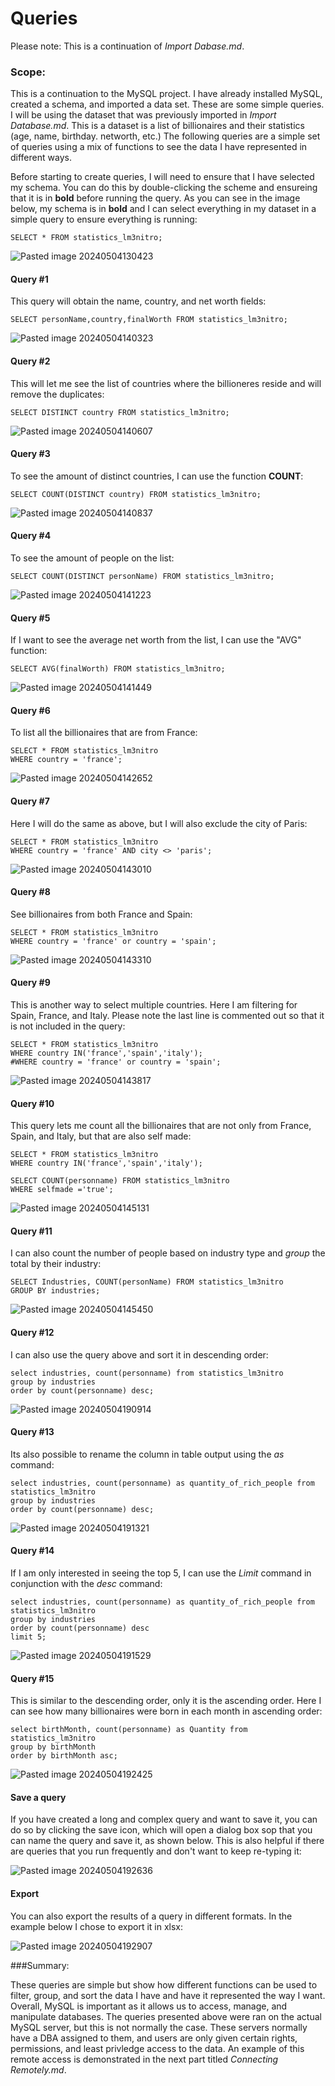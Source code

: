# Queries

Please note: This is a continuation of *Import Dabase.md*.

### Scope: 
This is a continuation to the MySQL project. I have already installed MySQL, created a schema, and imported a data set. These are some simple queries. I will be using the dataset that was previously imported in *Import Database.md*. This is a dataset is a list of billionaires and their statistics (age, name, birthday. networth, etc.) The following queries are a simple set of queries using a mix of functions to see the data I have represented in different ways.

Before starting to create queries, I will need to ensure that I have selected my schema. You can do this by double-clicking the scheme and ensureing that it is in **bold** before running the query. As you can see in the image below, my schema is in **bold** and I can select everything in my dataset in a simple query to ensure everything is running:

```
SELECT * FROM statistics_lm3nitro;
```
![Pasted image 20240504130423](https://github.com/lm3nitro/Projects/assets/55665256/c669a29f-3f0c-4c22-95d3-9c0808f12970)


#### Query #1

This query will obtain the name, country, and net worth fields:

```
SELECT personName,country,finalWorth FROM statistics_lm3nitro;
```
![Pasted image 20240504140323](https://github.com/lm3nitro/Projects/assets/55665256/3e277739-5150-4345-bf9a-c08c5f782714)


#### Query #2

This will let me see the list of countries where the billioneres reside and will remove the duplicates:

```
SELECT DISTINCT country FROM statistics_lm3nitro;
```
![Pasted image 20240504140607](https://github.com/lm3nitro/Projects/assets/55665256/75f9fbef-f882-4141-a8dc-55f03ac7d7ae)


#### Query #3

To see the amount of distinct countries, I can use the function **COUNT**:

```
SELECT COUNT(DISTINCT country) FROM statistics_lm3nitro;
```

![Pasted image 20240504140837](https://github.com/lm3nitro/Projects/assets/55665256/fbaf358f-66fd-42c0-9d3b-8deb7f9bd1e3)

#### Query #4

To see the amount of people on the list:

```
SELECT COUNT(DISTINCT personName) FROM statistics_lm3nitro;
```
![Pasted image 20240504141223](https://github.com/lm3nitro/Projects/assets/55665256/7e9e13b8-5e47-4c80-ac21-cebc1e17318e)

#### Query #5

If I want to see the average net worth from the list, I can use the "AVG" function:

```
SELECT AVG(finalWorth) FROM statistics_lm3nitro;
```
![Pasted image 20240504141449](https://github.com/lm3nitro/Projects/assets/55665256/6be56c42-14b1-402a-af8a-302b3ea31816)

#### Query #6

To list all the billionaires that are from France:

```
SELECT * FROM statistics_lm3nitro
WHERE country = 'france';
```

![Pasted image 20240504142652](https://github.com/lm3nitro/Projects/assets/55665256/60d4245d-3bd8-49c5-973f-f5636fe8819f)

#### Query #7

Here I will do the same as above, but I will also exclude the city of Paris:

```
SELECT * FROM statistics_lm3nitro
WHERE country = 'france' AND city <> 'paris';
```
![Pasted image 20240504143010](https://github.com/lm3nitro/Projects/assets/55665256/e261c5d3-2c96-44ea-aa87-fd6ecd4a2ddb)

#### Query #8

See billionaires from both France and Spain:

```
SELECT * FROM statistics_lm3nitro
WHERE country = 'france' or country = 'spain';
```

![Pasted image 20240504143310](https://github.com/lm3nitro/Projects/assets/55665256/dbace42c-c67c-48ba-bf93-d18705ef294f)

#### Query #9

This is another way to select multiple countries. Here I am filtering for Spain, France, and Italy. Please note the last line is commented out so that it is not included in the query:

```
SELECT * FROM statistics_lm3nitro
WHERE country IN('france','spain','italy');
#WHERE country = 'france' or country = 'spain';
```

![Pasted image 20240504143817](https://github.com/lm3nitro/Projects/assets/55665256/0e489656-737e-441d-b62a-0a0bdd10f38a)


#### Query #10 

This query lets me count all the billionaires that are not only from France, Spain, and Italy, but that are also self made:

```
SELECT * FROM statistics_lm3nitro
WHERE country IN('france','spain','italy');

SELECT COUNT(personname) FROM statistics_lm3nitro
WHERE selfmade ='true';
```

![Pasted image 20240504145131](https://github.com/lm3nitro/Projects/assets/55665256/a161c2b1-67fb-426c-bde0-9713d5fbd65c)


#### Query #11

I can also count the number of people based on industry type and *group* the total by their industry:

```
SELECT Industries, COUNT(personName) FROM statistics_lm3nitro
GROUP BY industries;
```

![Pasted image 20240504145450](https://github.com/lm3nitro/Projects/assets/55665256/79094849-51ce-4dc9-9b74-41d4dfcab596)


#### Query #12

I can also use the query above and sort it in descending order:

```
select industries, count(personname) from statistics_lm3nitro
group by industries
order by count(personname) desc;
```

![Pasted image 20240504190914](https://github.com/lm3nitro/Projects/assets/55665256/5313d7bf-2eb9-44fa-be87-e6a28cf5ee82)


#### Query #13

Its also possible to rename the column in table output using the *as* command:

```
select industries, count(personname) as quantity_of_rich_people from statistics_lm3nitro
group by industries
order by count(personname) desc;
```

![Pasted image 20240504191321](https://github.com/lm3nitro/Projects/assets/55665256/c7e06543-de72-4280-aece-30130066af80)

#### Query #14

If I am only interested in seeing the top 5, I can use the *Limit* command in conjunction with the *desc* command:

```
select industries, count(personname) as quantity_of_rich_people from statistics_lm3nitro
group by industries
order by count(personname) desc
limit 5;
```

![Pasted image 20240504191529](https://github.com/lm3nitro/Projects/assets/55665256/154ebf33-d697-44c6-a7e6-e184304d552b)


#### Query #15

This is similar to the descending order, only it is the ascending order. Here I can see how many billionaires were born in each month in ascending order:

```
select birthMonth, count(personname) as Quantity from statistics_lm3nitro
group by birthMonth
order by birthMonth asc;
```

![Pasted image 20240504192425](https://github.com/lm3nitro/Projects/assets/55665256/9fe2c159-0280-4438-823a-862c43457736)


#### Save a query

If you have created a long and complex query and want to save it, you can do so by clicking the save icon, which will open a dialog box sop that you can name the query and save it, as shown below. This is also helpful if there are queries that you run frequently and don't want to keep re-typing it:

![Pasted image 20240504192636](https://github.com/lm3nitro/Projects/assets/55665256/8119d6d3-a616-4265-8382-23e5a9569b9b)


#### Export

You can also export the results of a query in different formats. In the example below I chose to export it in xlsx:

![Pasted image 20240504192907](https://github.com/lm3nitro/Projects/assets/55665256/6ca76c10-584f-4c97-a672-b337f5c8f26d)


###Summary:

These queries are simple but show how different functions can be used to filter, group, and sort the data I have and have it represented the way I want. Overall, MySQL is important as it allows us to access, manage, and manipulate databases. The queries presented above were ran on the actual MySQL server, but this is not normally the case. These servers normally have a DBA assigned to them, and users are only given certain rights, permissions, and least privledge access to the data. An example of this remote access is demonstrated in the next part titled *Connecting Remotely.md*. 
